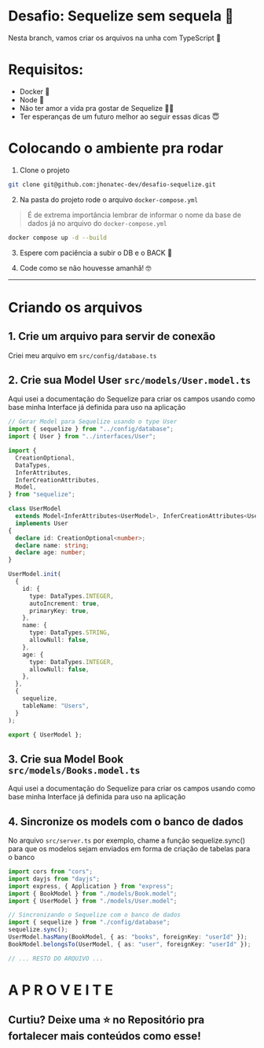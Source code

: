 # Desafio: Sequelize sem sequela 🤯

Nesta branch, vamos criar os arquivos na unha com TypeScript 💙

# Requisitos:

- Docker 🐋
- Node 💚
- Não ter amor a vida pra gostar de Sequelize 😶‍🌫️
- Ter esperanças de um futuro melhor ao seguir essas dicas 😇

# Colocando o ambiente pra rodar

1. Clone o projeto

```bash
git clone git@github.com:jhonatec-dev/desafio-sequelize.git
```

2. Na pasta do projeto rode o arquivo `docker-compose.yml`

> É de extrema importância lembrar de informar o nome da base de dados já no arquivo do `docker-compose.yml`

```bash
docker compose up -d --build
```

3. Espere com paciência a subir o DB e o BACK 🥸

4. Code como se não houvesse amanhã! 🤓

---

# Criando os arquivos

## 1. Crie um arquivo para servir de conexão

Criei meu arquivo em `src/config/database.ts`

## 2. Crie sua Model User `src/models/User.model.ts`

Aqui usei a documentação do Sequelize para criar os campos usando como base minha Interface já definida para uso na aplicação

```ts
// Gerar Model para Sequelize usando o type User
import { sequelize } from "../config/database";
import { User } from "../interfaces/User";

import {
  CreationOptional,
  DataTypes,
  InferAttributes,
  InferCreationAttributes,
  Model,
} from "sequelize";

class UserModel
  extends Model<InferAttributes<UserModel>, InferCreationAttributes<UserModel>>
  implements User
{
  declare id: CreationOptional<number>;
  declare name: string;
  declare age: number;
}

UserModel.init(
  {
    id: {
      type: DataTypes.INTEGER,
      autoIncrement: true,
      primaryKey: true,
    },
    name: {
      type: DataTypes.STRING,
      allowNull: false,
    },
    age: {
      type: DataTypes.INTEGER,
      allowNull: false,
    },
  },
  {
    sequelize,
    tableName: "Users",
  }
);

export { UserModel };
```

## 3. Crie sua Model Book `src/models/Books.model.ts`

Aqui usei a documentação do Sequelize para criar os campos usando como base minha Interface já definida para uso na aplicação

## 4. Sincronize os models com o banco de dados

No arquivo `src/server.ts` por exemplo, chame a função sequelize.sync() para que os modelos sejam enviados em forma de criação de tabelas para o banco

```ts
import cors from "cors";
import dayjs from "dayjs";
import express, { Application } from "express";
import { BookModel } from "./models/Book.model";
import { UserModel } from "./models/User.model";

// Sincronizando o Sequelize com o banco de dados
import { sequelize } from "./config/database";
sequelize.sync();
UserModel.hasMany(BookModel, { as: "books", foreignKey: "userId" });
BookModel.belongsTo(UserModel, { as: "user", foreignKey: "userId" });

// ... RESTO DO ARQUIVO ...
```

# A P R O V E I T E

## Curtiu? Deixe uma ⭐️ no Repositório pra fortalecer mais conteúdos como esse!
